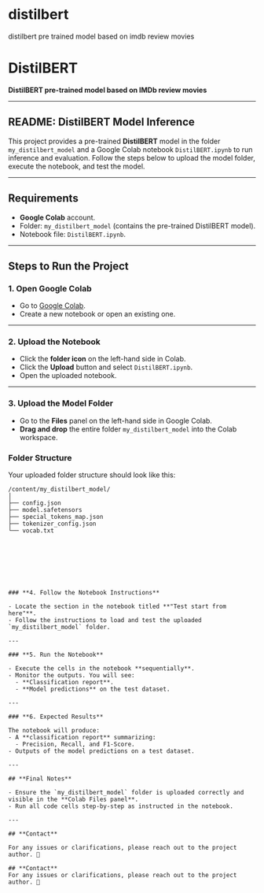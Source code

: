 # distilbert
distilbert pre trained model based on imdb review movies 

# **DistilBERT**

**DistilBERT pre-trained model based on IMDb review movies**

---

## **README: DistilBERT Model Inference**

This project provides a pre-trained **DistilBERT** model in the folder `my_distilbert_model` and a Google Colab notebook `DistilBERT.ipynb` to run inference and evaluation. Follow the steps below to upload the model folder, execute the notebook, and test the model.

---

## **Requirements**

- **Google Colab** account.
- Folder: `my_distilbert_model` (contains the pre-trained DistilBERT model).
- Notebook file: `DistilBERT.ipynb`.

---

## **Steps to Run the Project**

### **1. Open Google Colab**
- Go to [Google Colab](https://colab.research.google.com/).
- Create a new notebook or open an existing one.

---

### **2. Upload the Notebook**
- Click the **folder icon** on the left-hand side in Colab.  
- Click the **Upload** button and select `DistilBERT.ipynb`.  
- Open the uploaded notebook.

---

### **3. Upload the Model Folder**
- Go to the **Files** panel on the left-hand side in Google Colab.  
- **Drag and drop** the entire folder `my_distilbert_model` into the Colab workspace.  

### **Folder Structure**

Your uploaded folder structure should look like this:

```plaintext
/content/my_distilbert_model/
│
├── config.json
├── model.safetensors
├── special_tokens_map.json
├── tokenizer_config.json
└── vocab.txt








### **4. Follow the Notebook Instructions**

- Locate the section in the notebook titled **"Test start from here"**.  
- Follow the instructions to load and test the uploaded `my_distilbert_model` folder.

---

### **5. Run the Notebook**

- Execute the cells in the notebook **sequentially**.  
- Monitor the outputs. You will see:
  - **Classification report**.  
  - **Model predictions** on the test dataset.

---

### **6. Expected Results**

The notebook will produce:
- A **classification report** summarizing:
  - Precision, Recall, and F1-Score.  
- Outputs of the model predictions on a test dataset.

---

## **Final Notes**

- Ensure the `my_distilbert_model` folder is uploaded correctly and visible in the **Colab Files panel**.  
- Run all code cells step-by-step as instructed in the notebook.

---

## **Contact**

For any issues or clarifications, please reach out to the project author. 🚀

## **Contact**
For any issues or clarifications, please reach out to the project author. 🚀

